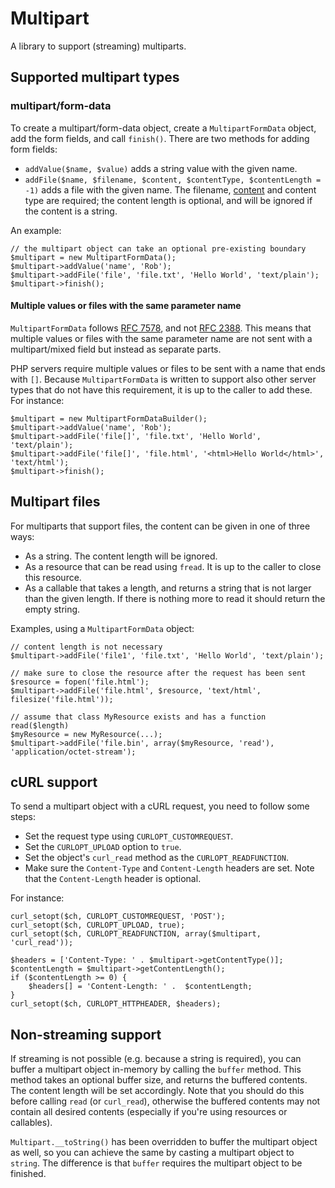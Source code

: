 # Multipart

A library to support (streaming) multiparts.

## Supported multipart types

### multipart/form-data

To create a multipart/form-data object, create a `MultipartFormData` object, add the form fields, and call `finish()`. There are two methods for adding form fields:

* `addValue($name, $value)` adds a string value with the given name.
* `addFile($name, $filename, $content, $contentType, $contentLength = -1)` adds a file with the given name. The filename, [content](#multipart-files) and content type are required; the content length is optional, and will be ignored if the content is a string.

An example:

    // the multipart object can take an optional pre-existing boundary
    $multipart = new MultipartFormData();
    $multipart->addValue('name', 'Rob');
    $multipart->addFile('file', 'file.txt', 'Hello World', 'text/plain');
    $multipart->finish();

#### Multiple values or files with the same parameter name

`MultipartFormData` follows [RFC 7578](https://tools.ietf.org/html/rfc7578), and not [RFC 2388](https://tools.ietf.org/html/rfc2388). This means that multiple values or files with the same parameter name are not sent with a multipart/mixed field but instead as separate parts.

PHP servers require multiple values or files to be sent with a name that ends with `[]`. Because `MultipartFormData` is written to support also other server types that do not have this requirement, it is up to the caller to add these. For instance:

    $multipart = new MultipartFormDataBuilder();
    $multipart->addValue('name', 'Rob');
    $multipart->addFile('file[]', 'file.txt', 'Hello World', 'text/plain');
    $multipart->addFile('file[]', 'file.html', '<html>Hello World</html>', 'text/html');
    $multipart->finish();

## Multipart files

For multiparts that support files, the content can be given in one of three ways:

* As a string. The content length will be ignored.
* As a resource that can be read using `fread`. It is up to the caller to close this resource.
* As a callable that takes a length, and returns a string that is not larger than the given length. If there is nothing more to read it should return the empty string.

Examples, using a `MultipartFormData` object:

    // content length is not necessary
    $multipart->addFile('file1', 'file.txt', 'Hello World', 'text/plain');

    // make sure to close the resource after the request has been sent
    $resource = fopen('file.html');
    $multipart->addFile('file.html', $resource, 'text/html', filesize('file.html'));

    // assume that class MyResource exists and has a function read($length)
    $myResource = new MyResource(...);
    $multipart->addFile('file.bin', array($myResource, 'read'), 'application/octet-stream');

## cURL support

To send a multipart object with a cURL request, you need to follow some steps:

* Set the request type using `CURLOPT_CUSTOMREQUEST`.
* Set the `CURLOPT_UPLOAD` option to `true`.
* Set the object's `curl_read` method as the `CURLOPT_READFUNCTION`.
* Make sure the `Content-Type` and `Content-Length` headers are set. Note that the `Content-Length` header is optional.

For instance:

    curl_setopt($ch, CURLOPT_CUSTOMREQUEST, 'POST');
    curl_setopt($ch, CURLOPT_UPLOAD, true);
    curl_setopt($ch, CURLOPT_READFUNCTION, array($multipart, 'curl_read'));
    
    $headers = ['Content-Type: ' . $multipart->getContentType()];
    $contentLength = $multipart->getContentLength();
    if ($contentLength >= 0) {
        $headers[] = 'Content-Length: ' .  $contentLength;
    }
    curl_setopt($ch, CURLOPT_HTTPHEADER, $headers);

## Non-streaming support

If streaming is not possible (e.g. because a string is required), you can buffer a multipart object in-memory by calling the `buffer` method. This method takes an optional buffer size, and returns the buffered contents. The content length will be set accordingly. Note that you should do this before calling `read` (or `curl_read`), otherwise the buffered contents may not contain all desired contents (especially if you're using resources or callables).

`Multipart.__toString()` has been overridden to buffer the multipart object as well, so you can achieve the same by casting a multipart object to `string`. The difference is that `buffer` requires the multipart object to be finished.
